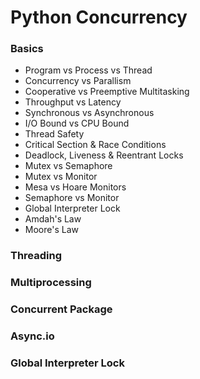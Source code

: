 # Python Concurrency

### Basics
- Program vs Process vs Thread
- Concurrency vs Parallism
- Cooperative vs Preemptive Multitasking
- Throughput vs Latency
- Synchronous vs Asynchronous
- I/O Bound vs CPU Bound
- Thread Safety
- Critical Section & Race Conditions
- Deadlock, Liveness & Reentrant Locks
- Mutex vs Semaphore
- Mutex vs Monitor
- Mesa vs Hoare Monitors
- Semaphore vs Monitor
- Global Interpreter Lock
- Amdah's Law
- Moore's Law

### Threading

### Multiprocessing

### Concurrent Package

### Async.io

### Global Interpreter Lock